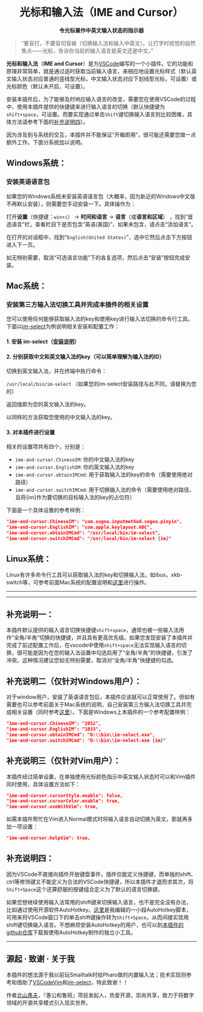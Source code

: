 <h1 align="center">光标和输入法（IME and Cursor）</h1>
<p align="center"><strong>令光标兼作中英文输入状态的指示器</strong></p>

> “要盲打，不要盲切盲输（切换输入法和输入中英文）。让打字时视觉的自然焦点——光标，告诉你当前的输入语言是英文还是中文。”

**光标和输入法**（**IME and Cursor**）是为[VSCode](https://code.visualstudio.com/)编写的一个小插件。它的功能和原理非常简单，就是通过适时获取当前输入语言，来相应地设置光标样式（默认英文输入状态对应普通的竖线型光标，中文输入状态对应下划线型光标，可设置）或光标颜色（默认未开启，可设置）。

安装本插件后，为了能够及时响应输入语言的改变，需要您在使用VSCode的过程中，使用本插件提供的快捷键来进行输入语言的切换（默认快捷键为`shift+space`，可设置。而要实现通过单击`Shift`键切换输入语言则比较困难，具体方法请参考下面的[补充说明四](#additional-remarks-4)）。

因为涉及到与系统的交互，本插件并不能保证“开箱即用”，很可能还需要您做一点额外工作。下面分系统加以说明。

## Windows系统：
### 安装英语语言包
如果您的Windows系统未安装英语语言包（大概率，因为新近的Windows中文版不再默认安装），则需要您手动安装一下。具体操作为：

打开**设置**（快捷键：`win+i`） -> **时间和语言** -> **语言**（或**语言和区域**） ，找到“首选语言”栏，查看栏目下是否包含“英语(美国)”，如果未包含，请点击“添加语言”。

在打开的对话框中，找到“`English(United States)`”，选中它然后点击下方按钮进入下一页。

如无特别需要，取消“可选语言功能”下的各复选项，然后点击“安装”按钮完成安装。


## Mac系统：

### 安装第三方输入法切换工具并完成本插件的相关设置

您可以使用任何能够获取输入法的key和使用key进行输入法切换的命令行工具。下面以[im-select](https://github.com/daipeihust/im-select)为例说明相关安装和配置工作：
#### 1. 安装 im-select（[安装说明](https://github.com/daipeihust/im-select/blob/master/README_CN.md)）
#### 2. 分别获取中文和英文输入法的key（可以简单理解为输入法的ID）
切换到英文输入法，并在终端中执行命令：

`/usr/local/bin/im-select` （如果您的im-select安装路径与此不同，请替换为您的）

返回值即为您的英文输入法的key。

以同样的方法获取您使用的中文输入法的key。

#### 3. 对本插件进行设置

相关的设置项共有四个，分别是：

* `ime-and-cursor.ChineseIM`: 你的中文输入法的key
* `ime-and-cursor.EnglishIM`: 你的英文输入法的key
* `ime-and-cursor.obtainIMCmd`: 用于获取输入法的key的命令（需要使用绝对路径）
* `ime-and-cursor.switchIMCmd`: 用于切换输入法的命令（需要使用绝对路径，且将{im}作为要切换的目标输入法的key的占位符）

下面是一个具体设置的参考样例：
```json
"ime-and-cursor.ChineseIM": "com.sogou.inputmethod.sogou.pinyin",
"ime-and-cursor.EnglishIM": "com.apple.keylayout.ABC",
"ime-and-cursor.obtainIMCmd": "/usr/local/bin/im-select",
"ime-and-cursor.switchIMCmd": "/usr/local/bin/im-select {im}"

```

## Linux系统：

Linux有许多命令行工具可以获取输入法的key和切换输入法，如ibus，xkb-switch等，可参考前面Mac系统的配置说明和[这里](https://github.com/daipeihust/im-select/blob/master/README_CN.md)进行操作。

---
---
## 补充说明一：

本插件默认提供的输入语言切换快捷键`shift+space`，通常也被一些输入法用作“全角/半角”切换的快捷键，并且具有更高优先级。如果您发现安装了本插件并完成了前述配置工作后，在vscode中使用`shift+space`无法实现输入语言的切换，很可能是因为在您的输入法设置中勾选启用了“全角/半角”的快捷键，引发了冲突。这种情况建议您如无特别需要，取消对“全角/半角”快捷键的勾选。


## 补充说明二（仅针对Windows用户）：

对于window用户，安装了英语语言包后，本插件应该就可以正常使用了。但如有需要也可以参考前面关于Mac系统的说明，自己安装第三方输入法切换工具并完成相关设置（同时参考[这里](https://github.com/daipeihust/im-select/blob/master/README_CN.md)）。下面是Windows上本插件的一个参考配置样例：
```json
"ime-and-cursor.ChineseIM": "2052",
"ime-and-cursor.EnglishIM": "1033",
"ime-and-cursor.obtainIMCmd": "D:\\bin\\im-select.exe",
"ime-and-cursor.switchIMCmd": "D:\\bin\\im-select.exe {im}"

```

## 补充说明三（仅针对Vim用户）：
本插件经过简单设置，在单独使用光标颜色指示中英文输入状态时可以和Vim插件同时使用，具体设置方法如下：
```json
"ime-and-cursor.cursorStyle.enable": false,
"ime-and-cursor.cursorColor.enable": true,
"ime-and-cursor.useWithVim": true,
```
如需本插件帮忙在Vim进入Normal模式时将输入语言自动切换为英文，那就再多加一项设置：
```json
"ime-and-cursor.helpVim": true,
```
<span id="additional-remarks-4"></span>
 ## 补充说明四：
 因为VSCode不直接向插件开放键盘事件，插件仅能定义快捷键，而单独的shift、ctrl等修饰键又不能定义为合法的VSCode快捷键，所以本插件才退而求其次，将`Shift+Space`这个还算舒服的按键组合定义为了默认的语言切换键。

 如果您想继续使用输入法常用的shift键来切换输入语言，也不是完全没有办法，比如通过使用开源软件AutoHotkey。[这里](https://zhuanlan.zhihu.com/p/655293031)是我编辑的一小段AutoHotkey脚本，可用来将VSCode窗口下的单击shift键操作转为`Shift+Space`，从而间接实现用shift键切换输入语言。不想麻烦安装AutoHotkey的用户，也可以到[本插件的github仓库](https://github.com/beishanyufu/ime-and-cursor/releases/tag/v1.2.0)下载我使用AutoHotkey制作的独立小工具。

---
## 源起 · 致谢 · 关于我
本插件的想法源于我以前玩Smalltalk时给Pharo做的内置输入法；技术实现则参考和借助了[VSCodeVim](https://github.com/VSCodeVim/Vim)和[im-select](https://github.com/daipeihust/im-select)，特此致谢！！

作者[北山愚夫](https://beishanyufu.github.io/)，『愚公和鲁班』项目发起人，热爱开源，崇尚共享，致力于将数字领域的开源共享模式引入现实世界。